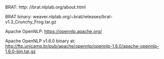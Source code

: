 BRAT: http: //brat.nlplab.org/about.html

BRAT binary: weaver.nlplab.org/~brat/releases/brat-v1.3_Crunchy_Frog.tar.gz

Apache OpenNLP: https://opennlp.apache.org/

Apache OpenNLP v1.6.0 binary at: http://ftp.unicamp.br/pub/apache/opennlp/opennlp-1.6.0/apache-opennlp-1.6.0-bin.tar.gz
